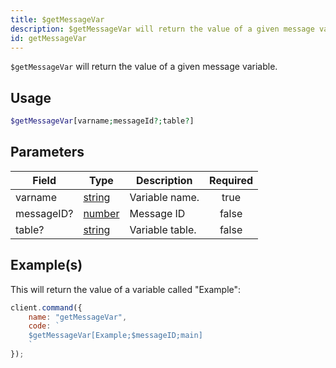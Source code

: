 ```yaml
---
title: $getMessageVar
description: $getMessageVar will return the value of a given message variable.
id: getMessageVar
---
```


`$getMessageVar` will return the value of a given message variable.

## Usage

```php
$getMessageVar[varname;messageId?;table?]
```

## Parameters

| Field      | Type                                                                                              | Description     | Required |
| ---------- | ------------------------------------------------------------------------------------------------- | --------------- | :------: |
| varname    | [string](https://developer.mozilla.org/en-US/docs/Web/JavaScript/Reference/Global_Objects/String) | Variable name.  |   true   |
| messageID? | [number](https://developer.mozilla.org/en-US/docs/Web/JavaScript/Reference/Global_Objects/Number) | Message ID      |  false   |
| table?     | [string](https://developer.mozilla.org/en-US/docs/Web/JavaScript/Reference/Global_Objects/String) | Variable table. |  false   |

## Example(s)

This will return the value of a variable called "Example":

```javascript
client.command({
    name: "getMessageVar",
    code: `
    $getMessageVar[Example;$messageID;main]
    `
});
```
